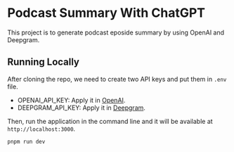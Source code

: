 # Podcast Summary With ChatGPT

This project is to generate podcast eposide summary by using OpenAI and Deepgram.

## Running Locally

After cloning the repo, we need to create two API keys and put them in `.env` file.

- OPENAI_API_KEY: Apply it in [OpenAI](https://beta.openai.com/account/api-keys).
- DEEPGRAM_API_KEY: Apply it in [Deepgram](https://deepgram.com).

Then, run the application in the command line and it will be available at `http://localhost:3000`.

```bash
pnpm run dev
```
